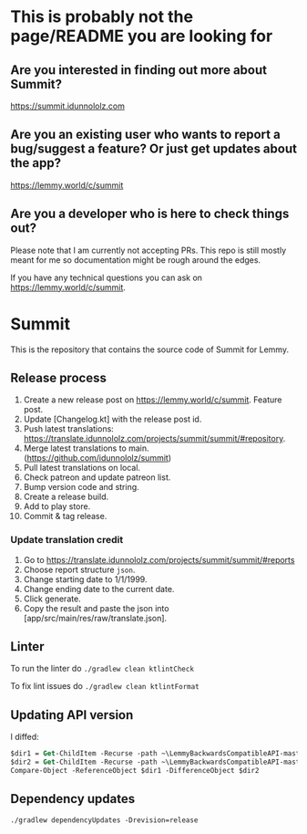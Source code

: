 # This is probably not the page/README you are looking for

## Are you interested in finding out more about Summit? 

https://summit.idunnololz.com

## Are you an existing user who wants to report a bug/suggest a feature? Or just get updates about the app?

https://lemmy.world/c/summit

## Are you a developer who is here to check things out?

Please note that I am currently not accepting PRs. This repo is still mostly meant for me so 
documentation might be rough around the edges.

If you have any technical questions you can ask on https://lemmy.world/c/summit.

# Summit

This is the repository that contains the source code of Summit for Lemmy.

## Release process

1. Create a new release post on https://lemmy.world/c/summit. Feature post.
2. Update [Changelog.kt] with the release post id.
3. Push latest translations: https://translate.idunnololz.com/projects/summit/summit/#repository.
4. Merge latest translations to main. (https://github.com/idunnololz/summit)
5. Pull latest translations on local.
6. Check patreon and update patreon list.
7. Bump version code and string.
8. Create a release build.
9. Add to play store.
10. Commit & tag release.

### Update translation credit

1. Go to https://translate.idunnololz.com/projects/summit/summit/#reports
2. Choose report structure `json`.
3. Change starting date to 1/1/1999.
4. Change ending date to the current date.
5. Click generate.
6. Copy the result and paste the json into [app/src/main/res/raw/translate.json].

## Linter

To run the linter do
`./gradlew clean ktlintCheck`

To fix lint issues do
`./gradlew clean ktlintFormat`

## Updating API version

I diffed:
```ps
$dir1 = Get-ChildItem -Recurse -path ~\LemmyBackwardsCompatibleAPI-master\app\src\commonMain\kotlin\it\vercruysse\lemmyapi\v0\x19\x3
$dir2 = Get-ChildItem -Recurse -path ~\LemmyBackwardsCompatibleAPI-master\app\src\commonMain\kotlin\it\vercruysse\lemmyapi\v0\x19\x4
Compare-Object -ReferenceObject $dir1 -DifferenceObject $dir2
```

## Dependency updates

`./gradlew dependencyUpdates -Drevision=release`